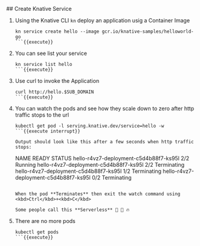 ## Create Knative Service


1. Using the Knative CLI `kn` deploy an application usig a Container Image
    ```
    kn service create hello --image gcr.io/knative-samples/helloworld-go
    ```{{execute}}
1. You can see list your service
    ```
    kn service list hello
    ```{{execute}}
1. Use curl to invoke the Application
    ```
    curl http://hello.$SUB_DOMAIN
    ```{{execute}}
1. You can watch the pods and see how they scale down to zero after http traffic stops to the url
    ```
    kubectl get pod -l serving.knative.dev/service=hello -w
    ```{{execute interrupt}}

    Output should look like this after a few seconds when http traffic stops:
    ```
    NAME                                     READY   STATUS
    hello-r4vz7-deployment-c5d4b88f7-ks95l   2/2     Running
    hello-r4vz7-deployment-c5d4b88f7-ks95l   2/2     Terminating
    hello-r4vz7-deployment-c5d4b88f7-ks95l   1/2     Terminating
    hello-r4vz7-deployment-c5d4b88f7-ks95l   0/2     Terminating
    ```

    When the pod **Terminates** then exit the watch command using <kbd>Ctrl</kbd>+<kbd>C</kbd>

    Some people call this **Serverless** 🎉 🌮 🔥

1. There are no more pods
    ```
    kubectl get pods
    ```{{execute}}
